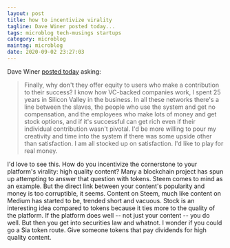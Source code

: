 ```yaml
---
layout: post
title: how to incentivize virality
tagline: Dave Winer posted today...
tags: microblog tech-musings startups
category: microblog
maintag: microblog
date: 2020-09-02 23:27:03
---
```

Dave Winer [posted today](http://scripting.com/2020/09/02/173236.html?title=clubhouseAfterAMonth) asking:
>Finally, why don't they offer equity to users who make a contribution to their success? I know how VC-backed companies work, I spent 25 years in Silicon Valley in the business. In all these networks there's a line between the slaves, the people who use the system and get no compensation, and the employees who make lots of money and get stock options, and if it's successful can get rich even if their individual contribution wasn't pivotal. I'd be more willing to pour my creativity and time into the system if there was some upside other than satisfaction. I am all stocked up on satisfaction. I'd like to play for real money.

I'd love to see this. How do you incentivize the cornerstone to your platform's virality: high quality content? Many a blockchain project has spun up attempting to answer that question with tokens. Steem comes to mind as an example. But the direct link between your content's popularity and money is too corruptible, it seems. Content on Steem, much like content on Medium has started to be, trended short and vacuous. Stock is an interesting idea compared to tokens because it ties more to the quality of the platform. If the platform does well -- not just your content -- you do well. But then you get into securities law and whatnot. I wonder if you could go a Sia token route. Give someone tokens that pay dividends for high quality content.
